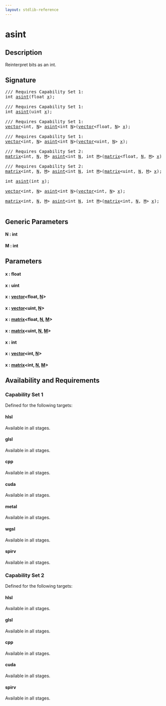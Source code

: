 ```yaml
---
layout: stdlib-reference
---
```


# asint

## Description

Reinterpret bits as an int.




## Signature 

<pre>
/// Requires Capability Set 1:
<span class="code_keyword">int</span> <a href="asint.html">asint</a>(<span class="code_keyword">float</span> <a href="asint.html#decl-x" class="code_param">x</a>);

/// Requires Capability Set 1:
<span class="code_keyword">int</span> <a href="asint.html">asint</a>(<span class="code_keyword">uint</span> <a href="asint.html#decl-x" class="code_param">x</a>);

/// Requires Capability Set 1:
<a href="../types/vector/index.html" class="code_type">vector</a>&lt;<span class="code_keyword">int</span>, <a href="asint.html#decl-N" class="code_var">N</a>&gt; <a href="asint.html">asint</a>&lt;<span class="code_keyword">int</span> <a href="asint.html#decl-N" class="code_var">N</a>&gt;(<a href="../types/vector/index.html" class="code_type">vector</a>&lt;<span class="code_keyword">float</span>, <a href="asint.html#decl-N" class="code_var">N</a>&gt; <a href="asint.html#decl-x" class="code_param">x</a>);

/// Requires Capability Set 1:
<a href="../types/vector/index.html" class="code_type">vector</a>&lt;<span class="code_keyword">int</span>, <a href="asint.html#decl-N" class="code_var">N</a>&gt; <a href="asint.html">asint</a>&lt;<span class="code_keyword">int</span> <a href="asint.html#decl-N" class="code_var">N</a>&gt;(<a href="../types/vector/index.html" class="code_type">vector</a>&lt;<span class="code_keyword">uint</span>, <a href="asint.html#decl-N" class="code_var">N</a>&gt; <a href="asint.html#decl-x" class="code_param">x</a>);

/// Requires Capability Set 2:
<a href="../types/matrix/index.html" class="code_type">matrix</a>&lt;<span class="code_keyword">int</span>, <a href="asint.html#decl-N" class="code_var">N</a>, <a href="asint.html#decl-M" class="code_var">M</a>&gt; <a href="asint.html">asint</a>&lt;<span class="code_keyword">int</span> <a href="asint.html#decl-N" class="code_var">N</a>, <span class="code_keyword">int</span> <a href="asint.html#decl-M" class="code_var">M</a>&gt;(<a href="../types/matrix/index.html" class="code_type">matrix</a>&lt;<span class="code_keyword">float</span>, <a href="asint.html#decl-N" class="code_var">N</a>, <a href="asint.html#decl-M" class="code_var">M</a>&gt; <a href="asint.html#decl-x" class="code_param">x</a>);

/// Requires Capability Set 2:
<a href="../types/matrix/index.html" class="code_type">matrix</a>&lt;<span class="code_keyword">int</span>, <a href="asint.html#decl-N" class="code_var">N</a>, <a href="asint.html#decl-M" class="code_var">M</a>&gt; <a href="asint.html">asint</a>&lt;<span class="code_keyword">int</span> <a href="asint.html#decl-N" class="code_var">N</a>, <span class="code_keyword">int</span> <a href="asint.html#decl-M" class="code_var">M</a>&gt;(<a href="../types/matrix/index.html" class="code_type">matrix</a>&lt;<span class="code_keyword">uint</span>, <a href="asint.html#decl-N" class="code_var">N</a>, <a href="asint.html#decl-M" class="code_var">M</a>&gt; <a href="asint.html#decl-x" class="code_param">x</a>);

<span class="code_keyword">int</span> <a href="asint.html">asint</a>(<span class="code_keyword">int</span> <a href="asint.html#decl-x" class="code_param">x</a>);

<a href="../types/vector/index.html" class="code_type">vector</a>&lt;<span class="code_keyword">int</span>, <a href="asint.html#decl-N" class="code_var">N</a>&gt; <a href="asint.html">asint</a>&lt;<span class="code_keyword">int</span> <a href="asint.html#decl-N" class="code_var">N</a>&gt;(<a href="../types/vector/index.html" class="code_type">vector</a>&lt;<span class="code_keyword">int</span>, <a href="asint.html#decl-N" class="code_var">N</a>&gt; <a href="asint.html#decl-x" class="code_param">x</a>);

<a href="../types/matrix/index.html" class="code_type">matrix</a>&lt;<span class="code_keyword">int</span>, <a href="asint.html#decl-N" class="code_var">N</a>, <a href="asint.html#decl-M" class="code_var">M</a>&gt; <a href="asint.html">asint</a>&lt;<span class="code_keyword">int</span> <a href="asint.html#decl-N" class="code_var">N</a>, <span class="code_keyword">int</span> <a href="asint.html#decl-M" class="code_var">M</a>&gt;(<a href="../types/matrix/index.html" class="code_type">matrix</a>&lt;<span class="code_keyword">int</span>, <a href="asint.html#decl-N" class="code_var">N</a>, <a href="asint.html#decl-M" class="code_var">M</a>&gt; <a href="asint.html#decl-x" class="code_param">x</a>);

</pre>

## Generic Parameters

####  <a id="decl-N"></a>N  : int
####  <a id="decl-M"></a>M  : int

## Parameters

####  <a id="decl-x"></a>x  : float
####  <a id="decl-x"></a>x  : uint
####  <a id="decl-x"></a>x  : [vector](../types/vector/index.html)\<float, [N](../types/vector/index.html#decl-N)\>
####  <a id="decl-x"></a>x  : [vector](../types/vector/index.html)\<uint, [N](../types/vector/index.html#decl-N)\>
####  <a id="decl-x"></a>x  : [matrix](../types/matrix/index.html)\<float, [N](../types/matrix/index.html#decl-N), [M](../types/matrix/index.html#decl-M)\>
####  <a id="decl-x"></a>x  : [matrix](../types/matrix/index.html)\<uint, [N](../types/matrix/index.html#decl-N), [M](../types/matrix/index.html#decl-M)\>
####  <a id="decl-x"></a>x  : int
####  <a id="decl-x"></a>x  : [vector](../types/vector/index.html)\<int, [N](../types/vector/index.html#decl-N)\>
####  <a id="decl-x"></a>x  : [matrix](../types/matrix/index.html)\<int, [N](../types/matrix/index.html#decl-N), [M](../types/matrix/index.html#decl-M)\>

## Availability and Requirements

### Capability Set 1

Defined for the following targets:

#### hlsl
Available in all stages.

#### glsl
Available in all stages.

#### cpp
Available in all stages.

#### cuda
Available in all stages.

#### metal
Available in all stages.

#### wgsl
Available in all stages.

#### spirv
Available in all stages.


### Capability Set 2

Defined for the following targets:

#### hlsl
Available in all stages.

#### glsl
Available in all stages.

#### cpp
Available in all stages.

#### cuda
Available in all stages.

#### spirv
Available in all stages.



